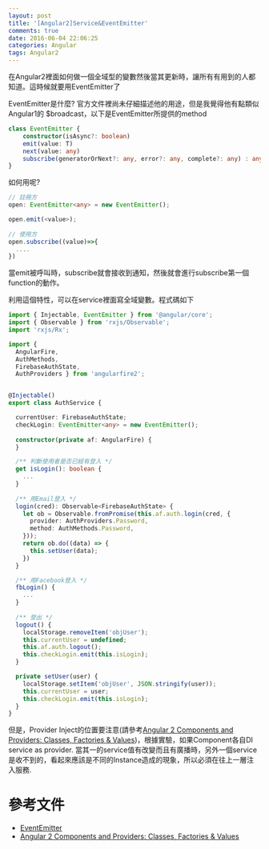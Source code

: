 ```yaml
---
layout: post
title: '[Angular2]Service&EventEmitter'
comments: true
date: 2016-06-04 22:06:25
categories: Angular
tags: Angular2
---
```


在Angular2裡面如何做一個全域型的變數然後當其更新時，讓所有有用到的人都知道。這時候就要用EventEmitter了

<!-- more -->

EventEmitter是什麼? 官方文件裡尚未仔細描述他的用途，但是我覺得他有點類似Angular1的 $broadcast，以下是EventEmitter所提供的method

``` typescript
class EventEmitter {
	constructor(isAsync?: boolean)
	emit(value: T)
	next(value: any)
	subscribe(generatorOrNext?: any, error?: any, complete?: any) : any
}
```

如何用呢?

```typescript
// 註冊方
open: EventEmitter<any> = new EventEmitter();

open.emit(<value>);
          
// 使用方
open.subscribe((value)=>{
  ....
})
```

當emit被呼叫時，subscribe就會接收到通知，然後就會進行subscribe第一個function的動作。

利用這個特性，可以在service裡面寫全域變數。程式碼如下

``` typescript
import { Injectable, EventEmitter } from '@angular/core';
import { Observable } from 'rxjs/Observable';
import 'rxjs/Rx';

import {
  AngularFire,
  AuthMethods,
  FirebaseAuthState,
  AuthProviders } from 'angularfire2';


@Injectable()
export class AuthService {

  currentUser: FirebaseAuthState;
  checkLogin: EventEmitter<any> = new EventEmitter();
  
  constructor(private af: AngularFire) {
  }

  /** 判斷使用者是否已經有登入 */
  get isLogin(): boolean {
    ...
  }
  
  /** 用Email登入 */
  login(cred): Observable<FirebaseAuthState> {
    let ob = Observable.fromPromise(this.af.auth.login(cred, {
      provider: AuthProviders.Password,
      method: AuthMethods.Password,
    }));
    return ob.do((data) => {      
      this.setUser(data);
    })
  }

  /** 用Facebook登入 */
  fbLogin() {
    ...
  }
  
  /** 登出 */
  logout() {
    localStorage.removeItem('objUser');
    this.currentUser = undefined;
    this.af.auth.logout();
    this.checkLogin.emit(this.isLogin);
  }

  private setUser(user) {
    localStorage.setItem('objUser', JSON.stringify(user));
    this.currentUser = user;
    this.checkLogin.emit(this.isLogin);
  }
}
```





但是，Provider Inject的位置要注意(請參考[Angular 2 Components and Providers: Classes, Factories & Values](https://www.sitepoint.com/angular-2-components-providers-classes-factories-values/))，根據實驗，如果Component各自DI service as provider. 當其一的service值有改變而且有廣播時，另外一個service是收不到的，看起來應該是不同的Instance造成的現象，所以必須在往上一層注入服務.



# 參考文件

- [EventEmitter](https://angular.io/docs/ts/latest/api/core/index/EventEmitter-class.html)
- [Angular 2 Components and Providers: Classes, Factories & Values](https://www.sitepoint.com/angular-2-components-providers-classes-factories-values/)




